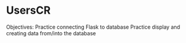 # UsersCR
Objectives: Practice connecting Flask to database Practice display and creating data from/into the database
